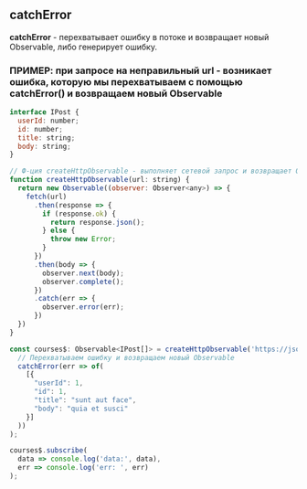 ## catchError

**catchError** - перехватывает ошибку в потоке и возвращает новый Observable, либо генерирует ошибку.

### ПРИМЕР: при запросе на неправильный url - возникает ошибка, которую мы перехватываем с помощью catchError() и возвращаем новый Observable

```js
interface IPost {
  userId: number;
  id: number;
  title: string;
  body: string;
}

// Ф-ция createHttpObservable - выполняет сетевой запрос и возвращает Observable
function createHttpObservable(url: string) {
  return new Observable((observer: Observer<any>) => {
    fetch(url)
      .then(response => {
        if (response.ok) {
          return response.json();
        } else {
          throw new Error;
        }
      })
      .then(body => {
        observer.next(body);
        observer.complete();
      })
      .catch(err => {
        observer.error(err);
      })
  })
}

const courses$: Observable<IPost[]> = createHttpObservable('https://jsonplaceholder.typicode.com/postsERROR').pipe(
  // Перехватываем ошибку и возвращаем новый Observable
  catchError(err => of(
    [{
      "userId": 1,
      "id": 1,
      "title": "sunt aut face",
      "body": "quia et susci"
    }]
  ))
);

courses$.subscribe(
  data => console.log('data:', data),
  err => console.log('err: ', err)
);
```